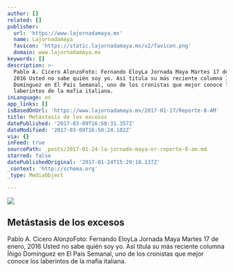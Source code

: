 ```yaml
---
author: []
related: []
publisher:
  url: 'https://www.lajornadamaya.mx'
  name: Lajornadamaya
  favicon: 'https://static.lajornadamaya.mx/v2/favicon.png'
  domain: www.lajornadamaya.mx
keywords: []
description: >-
  Pablo A. Cicero AlonzoFoto: Fernando EloyLa Jornada Maya Martes 17 de enero,
  2016 Usted no sabe quién soy yo. Así titula su más reciente columna Íñigo
  Domínguez en El País Semanal, uno de los cronistas que mejor conoce los
  laberintos de la mafia italiana.
inLanguage: es
app_links: []
isBasedOnUrl: 'https://www.lajornadamaya.mx/2017-01-17/Reporte-8-AM'
title: Metástasis de los excesos
datePublished: '2017-03-09T16:50:31.357Z'
dateModified: '2017-03-09T16:50:24.102Z'
via: {}
inFeed: true
sourcePath: _posts/2017-01-24-la-jornada-maya-or-reporte-8-am.md
starred: false
datePublishedOriginal: '2017-01-24T15:29:18.137Z'
_context: 'http://schema.org'
_type: MediaObject

---
```

<article style=""><img src="https://img.lajornadamaya.mx/32/u1abagzb39zs_640-414-cover" /><h1>Metástasis de los excesos</h1><p>Pablo A. Cicero AlonzoFoto: Fernando EloyLa Jornada Maya Martes 17 de enero, 2016 Usted no sabe quién soy yo. Así titula su más reciente columna Íñigo Domínguez en El País Semanal, uno de los cronistas que mejor conoce los laberintos de la mafia italiana.</p></article>